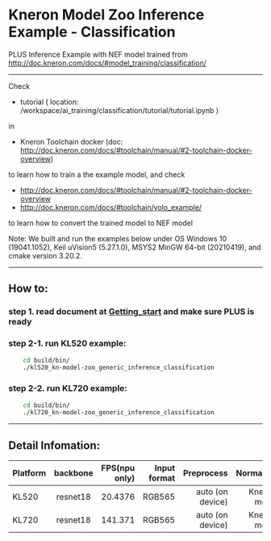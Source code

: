 # Kneron Model Zoo Inference Example - Classification

PLUS Inference Example with NEF model trained from
http://doc.kneron.com/docs/#model_training/classification/

---

Check 
- tutorial ( location: /workspace/ai_training/classification/tutorial/tutorial.ipynb ) 

in

- Kneron Toolchain docker (doc: http://doc.kneron.com/docs/#toolchain/manual/#2-toolchain-docker-overview)

to learn how to train a the example model, and check 

- http://doc.kneron.com/docs/#toolchain/manual/#2-toolchain-docker-overview
- http://doc.kneron.com/docs/#toolchain/yolo_example/

to learn how to convert the trained model to NEF model

Note: We built and run the examples below under OS Windows 10 (19041.1052), Keil uVision5 (5.27.1.0), MSYS2 MinGW 64-bit (20210419), and cmake version 3.20.2.

---

## How to:
### step 1. read document at [Getting_start](../getting_started.md) and make sure PLUS is ready
### step 2-1. run KL520 example:
```bash
    cd build/bin/
    ./kl520_kn-model-zoo_generic_inference_classification 
```
### step 2-2. run KL720 example:
```bash
    cd build/bin/
    ./kl720_kn-model-zoo_generic_inference_classification 
```

---

## Detail Infomation:

Platform      |  backbone  | FPS(npu only) | Input format |    Preprocess    |  Normalize  | 
--------------|:----------:|--------------:| ------------:| ----------------:| -----------:|
KL520         |  resnet18  | 20.4376       |    RGB565    | auto (on device) | Kneron mode |
KL720         |  resnet18  | 141.371       |    RGB565    | auto (on device) | Kneron mode |



